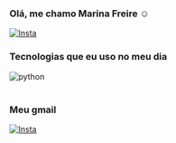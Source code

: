 ### Olá, me chamo Marina Freire ☺️
[![Insta](https://img.shields.io/badge/Instagram-E4405F?style=for-the-badge&logo=instagram&logoColor=white)](https://instagram.com/vlwmarina?igshid=OGQ5ZDc2ODk2ZA==)

### Tecnologias que eu uso no meu dia

<div style="display: inline_block"> <img align="center" alt="python" src="https://img.shields.io/badge/Python-14354C?style=for-the-badge&logo=python&logoColor=white" />
<div><br/>

### Meu gmail 
[![Insta](https://img.shields.io/badge/Gmail-D14836?style=for-the-badge&logo=gmail&logoColor=white)](marinadelimafreire7@gmail.com)
